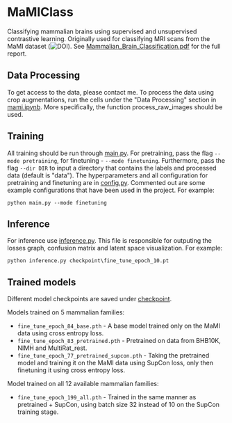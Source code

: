 # MaMIClass
Classifying mammalian brains using supervised and unsupervised contrastive learning. Originally used for classifying MRI scans from the MaMI dataset (![DOI](https://zenodo.org/badge/DOI/10.5281/zenodo.6376544.svg)). See [Mammalian_Brain_Classification.pdf](Mammalian_Brain_Classification.pdf) for the full report.

## Data Processing
To get access to the data, please contact me. 
To process the data using crop augmentations, run the cells under the "Data Processing" section in [mami.ipynb](mami.ipynb). More specifically, the function process_raw_images should be used. 

## Training
All training should be run through [main.py](main.py). 
For pretraining, pass the flag `--mode pretraining`, for finetuning - `--mode finetuning`. Furthermore, pass the flag `--dir DIR` to input a directory that contains the labels and processed data (default is "data"). 
The hyperparameters and all configuration for pretraining and finetuning are in [config.py](config.py). Commented out are some example configurations that have been used in the project.
For example:

    python main.py --mode finetuning

## Inference
For inference use [inference.py](inference.py). This file is responsible for outputing the losses graph, confusion matrix and latent space visualization. For example:

    python inference.py checkpoint\fine_tune_epoch_10.pt

## Trained models
Different model checkpoints are saved under [checkpoint](checkpoint).

Models trained on 5 mammalian families:
- `fine_tune_epoch_84_base.pth` - A base model trained only on the MaMI data using cross entropy loss.
- `fine_tune_epoch_83_pretrained.pth` - Pretrained on data from BHB10K, NIMH and MultiRat_rest.
- `fine_tune_epoch_77_pretrained_supcon.pth` - Taking the pretrained model and training it on the MaMI data using SupCon loss, only then finetuning it using cross entropy loss.

Model trained on all 12 available mammalian families:
- `fine_tune_epoch_199_all.pth` - Trained in the same manner as pretrained + SupCon, using batch size 32 instead of 10 on the SupCon training stage.